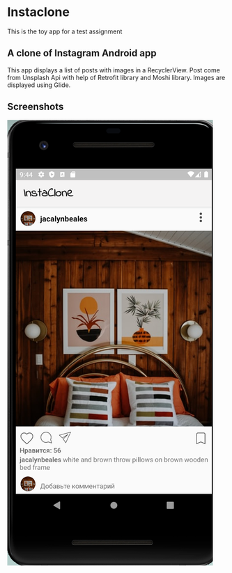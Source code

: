 # Instaclone 

This is the toy app for a test assignment 

## A clone of Instagram Android app

This app displays a list of posts with images in a RecyclerView. Post come from Unsplash Api with help of Retrofit library and Moshi library.
Images are displayed using Glide.

## Screenshots

![Screenshot1](screenshots/instaclone_home.png)


